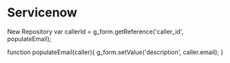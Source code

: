 # Servicenow
New Repository
var callerId = g_form.getReference('caller_id', populateEmail);

function populateEmail(caller){
g_form.setValue('description', caller.email);
}
